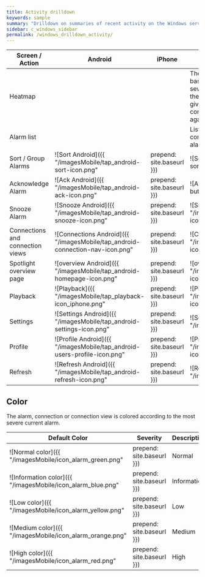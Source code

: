 ```yaml
---
title: Activity drilldown
keywords: sample
summary: "Drilldown on summaries of recent activity on the Windows server."
sidebar: c_windows_sidebar
permalink: /windows_drilldown_activity/
---
```



Screen / Action | Android | iPhone | Description
----------------|---------|--------|------------
Heatmap | | | The Heat Map organizes connections based on the comparative number and severity of their alarms. Connections with the most alarms raised against them are given the most surface area. Tap a connection to list all alarms currently raised against that connection.
Alarm list | | | List the alarms currently raised against a connection or connection view. Tap an alarm for more details.  
Sort / Group Alarms | ![Sort Android]({{ "/imagesMobile/tap_android-sort-icon.png" | prepend: site.baseurl }}) | ![Sort iPhone]({{ "/imagesMobile/tap_iOS-sort-group-alarms.png" | prepend: site.baseurl }}) | Sort or group alarms on the Alarm List. Sort by date or severity. Group by server, severity or alarm.
Acknowledge Alarm | ![Ack Android]({{ "/imagesMobile/tap_android-ack-icon.png" | prepend: site.baseurl }}) | ![Ack ios]({{ "/imagesMobile/tap_Ack-button-iOs.png" | prepend: site.baseurl }}) | Acknowledge an instance of an alarm requiring acknowledgment.
Snooze Alarm | ![Snooze Android]({{ "/imagesMobile/tap_android-snooze-icon.png" | prepend: site.baseurl }}) | ![Snooze iPhone]({{ "/imagesMobile/tap_iOS-snooze-icon.png" | prepend: site.baseurl }}) | Temporarily remove the visual alert associated with an alarm.  
Connections and connection views | ![Connections Android]({{ "/imagesMobile/tap_android-connection-nav-icon.png" | prepend: site.baseurl }}) | ![Connections iPhone]({{ "/imagesMobile/tap_iOS-connection-nav-icon.png" | prepend: site.baseurl }}) | Access the views of your enterprise: heatmaps, alarm lists and connection views. Create new Heatmap or Alarm list views.
Spotlight overview page | ![overview Android]({{ "/imagesMobile/tap_android-homepage-icon.png" | prepend: site.baseurl }}) | ![overview iPhone]({{ "/imagesMobile/tap_iOS-homepage-icon.png" | prepend: site.baseurl }}) | Show the Spotlight overview page panels for the connection.
Playback | ![Playback]({{ "/imagesMobile/tap_playback-icon_iphone.png" | prepend: site.baseurl }}) | ![Playback]({{ "/imagesMobile/tap_playback-icon_iphone.png" | prepend: site.baseurl }}) | Reproduce the Spotlight overview page for a date and time from the recent past.
Settings | ![Settings Android]({{ "/imagesMobile/tap_android-settings-icon.png" | prepend: site.baseurl }}) | ![Settings iPhone]({{ "/imagesMobile/tap_iOS_settings_icon.png" | prepend: site.baseurl }}) |  Configure Spotlight Mobile.
Profile | ![Profile Android]({{ "/imagesMobile/tap_android-users-profile-icon.png" | prepend: site.baseurl }}) | ![Profile iPhone]({{ "/imagesMobile/tap_iOS-users-profile-icon.png" | prepend: site.baseurl }}) | Show / change the current user. This is applicable where more than one Spotlight Cloud user has signed in to Spotlight Mobile.
Refresh | ![Refresh Android]({{ "/imagesMobile/tap_android-refresh-icon.png" | prepend: site.baseurl }}) | ![Refresh iPhone]({{ "/imagesMobile/tap_iOS-refresh-icon.png" | prepend: site.baseurl }}) | Refresh the screen. The time and date of the last refresh is on display. From time to time the refresh button may be grayed out (disabled).

## Color

The alarm, connection or connection view is colored according to the most severe current alarm.

Default Color | Severity | Description
--------------|----------|------------
![Normal color]({{ "/imagesMobile/icon_alarm_green.png" | prepend: site.baseurl }})  | Normal | No alarms are raised against this connection.
![Information color]({{ "/imagesMobile/icon_alarm_blue.png" | prepend: site.baseurl }})  | Information | At least one information alarm is raised against this connection. No other alarms are raised.
![Low color]({{ "/imagesMobile/icon_alarm_yellow.png" | prepend: site.baseurl }})  | Low | At least one low severity alarm is raised against this connection. No high or medium severity alarms are raised.
![Medium color]({{ "/imagesMobile/icon_alarm_orange.png" | prepend: site.baseurl }})  | Medium | At least one medium severity alarm is raised against this connection. No high severity alarms are raised.
![High color]({{ "/imagesMobile/icon_alarm_red.png" | prepend: site.baseurl }})  | High | At least one high severity alarm is raised against this connection.
